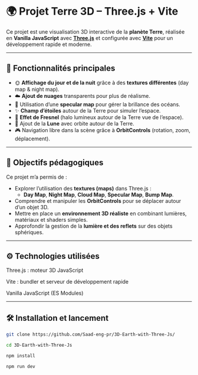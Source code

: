 # 🌍 Projet Terre 3D – Three.js + Vite

Ce projet est une visualisation 3D interactive de la **planète Terre**, réalisée en **Vanilla JavaScript** avec **[Three.js](https://threejs.org/)** et configurée avec **[Vite](https://vitejs.dev/)** pour un développement rapide et moderne.  

---

## 🚀 Fonctionnalités principales
- 🌞 **Affichage du jour et de la nuit** grâce à des **textures différentes** (day map & night map).  
- ☁️ **Ajout de nuages** transparents pour plus de réalisme.  
- 🌊 Utilisation d’une **specular map** pour gérer la brillance des océans.  
- ✨ **Champ d’étoiles** autour de la Terre pour simuler l’espace.  
- 🌌 **Effet de Fresnel** (halo lumineux autour de la Terre vue de l’espace).  
- 🌙 Ajout de la **Lune** avec orbite autour de la Terre.  
- 🎮 Navigation libre dans la scène grâce à **OrbitControls** (rotation, zoom, déplacement).  

---

## 🎯 Objectifs pédagogiques
Ce projet m’a permis de :  
- Explorer l’utilisation des **textures (maps)** dans Three.js :  
  - **Day Map**, **Night Map**, **Cloud Map**, **Specular Map**, **Bump Map**.  
- Comprendre et manipuler les **OrbitControls** pour se déplacer autour d’un objet 3D.  
- Mettre en place un **environnement 3D réaliste** en combinant lumières, matériaux et shaders simples.  
- Approfondir la gestion de la **lumière et des reflets** sur des objets sphériques.  

---

## ⚙️ Technologies utilisées
Three.js : moteur 3D JavaScript

Vite : bundler et serveur de développement rapide

Vanilla JavaScript (ES Modules)

---

## 🛠️ Installation et lancement


```bash
git clone https://github.com/Saad-eng-pr/3D-Earth-with-Three-Js/

cd 3D-Earth-with-Three-Js

npm install

npm run dev


